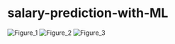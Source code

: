 # salary-prediction-with-ML
![Figure_1](https://user-images.githubusercontent.com/87859856/186888006-13296f74-63b7-4d3a-b5b0-317de5d67043.png)
![Figure_2](https://user-images.githubusercontent.com/87859856/186888058-43eee19f-b307-4264-aed7-4f8b7c52e916.png)
![Figure_3](https://user-images.githubusercontent.com/87859856/186888082-fb48bd61-3b80-4e37-aeb9-5a9354af8c2e.png)
